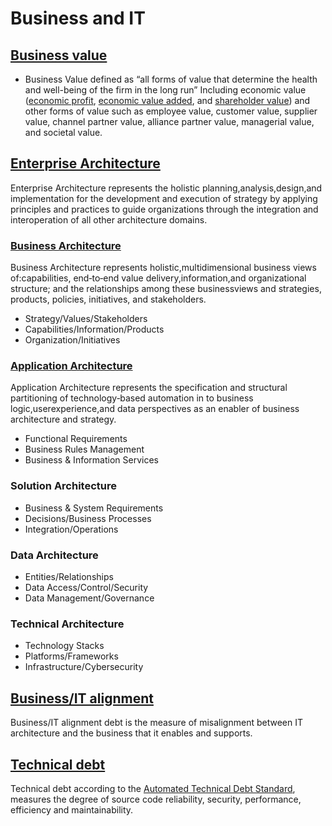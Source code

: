# Business and IT

## [Business value](https://en.wikipedia.org/wiki/Business_value)
 - Business Value defined as “all forms of value that determine the health and well-being of the firm in the long run” Including economic value ([economic profit](https://en.wikipedia.org/wiki/Economic_profit), [economic value added](https://en.wikipedia.org/wiki/Economic_value_added), and  [shareholder value](https://en.wikipedia.org/wiki/Shareholder_value)) and other forms of value such as employee value, customer value, supplier value, channel partner value, alliance partner value, managerial value, and societal value. 

## [Enterprise Architecture](https://cdn.ymaws.com/www.businessarchitectureguild.org/resource/resmgr/docs/feapo_adopted_architecture_d.pdf)
   Enterprise Architecture represents the holistic planning,analysis,design,and implementation for the development and execution of strategy by applying principles and
   practices to guide organizations through the integration and interoperation of all other architecture domains.
### [Business Architecture](https://cdn.ymaws.com/www.businessarchitectureguild.org/resource/resmgr/docs/feapo_adopted_architecture_d.pdf)
   Business Architecture represents holistic,multidimensional business views of:capabilities, end‐to‐end value 
   delivery,information,and organizational structure; and the relationships among these businessviews and strategies, products, policies, initiatives, and stakeholders.
   + Strategy/Values/Stakeholders
   + Capabilities/Information/Products
   + Organization/Initiatives
### [Application Architecture](https://cdn.ymaws.com/www.businessarchitectureguild.org/resource/resmgr/docs/feapo_adopted_architecture_d.pdf)
   Application Architecture represents the specification and structural partitioning of technology‐based automation in to business logic,userexperience,and data
   perspectives as an enabler of business architecture and strategy.
   + Functional Requirements
   + Business Rules Management
   + Business & Information Services
### Solution Architecture
   + Business & System Requirements
   + Decisions/Business Processes
   + Integration/Operations
### Data Architecture
   + Entities/Relationships
   + Data Access/Control/Security
   + Data Management/Governance
### Technical Architecture
   + Technology Stacks
   + Platforms/Frameworks
   + Infrastructure/Cybersecurity

## [Business/IT alignment](https://www.omg.org/spec/ATDM/)
Business/IT alignment debt is the measure of misalignment between IT architecture and the business that it enables and supports.

## [Technical debt](https://www.omg.org/spec/ATDM/)
   Technical debt according to the [Automated Technical Debt Standard](https://www.omg.org/spec/ATDM/), measures the degree of source code reliability, security,
   performance, efficiency and maintainability.
